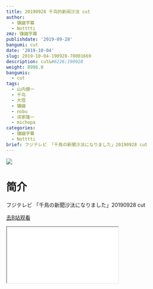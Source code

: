 ```yaml
---
title: 20190928 千鸟的新闻沙汰 cut
author:
  - 镰鼬字幕
  - Notttti
zmz: 镰鼬字幕
publishdate: '2019-09-28'
bangumi: cut
date: '2019-10-04'
slug: 2019-10-04-190928-70001669
description: cut&#8226;190928
weight: 8996.0
bangumis:
  - cut
tags:
  - 山内健一
  - 千鸟
  - 大悟
  - 镰鼬
  - nobu
  - 滨家隆一
  - michopa
categories:
  - 镰鼬字幕
  - Notttti
brief: フジテレビ 「千鳥の新聞沙汰になりました」20190928 cut
---
```

![](https://raw.githubusercontent.com/tcgriffith/owaraisite/master/static/tmpimg/f04d6d42951c7eac37568493ac33523951938aa0.jpg.480.jpg)
# 简介  
フジテレビ
「千鳥の新聞沙汰になりました」20190928 cut  

[去B站观看](https://www.bilibili.com/video/av70001669/)
<div class ="resp-container"><iframe class="testiframe" src="//player.bilibili.com/player.html?aid=70001669"", scrolling="no", allowfullscreen="true" > </iframe></div> 
